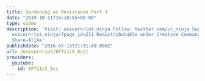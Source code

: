 ```yaml
---
title: Gardening as Resistance Part 3
date: "2019-10-11T16:10:55+08:00"
type: video
description: 'Visit: unicornriot.ninja Follow: twitter.com/ur_ninja Support Our Work:
  unicornriot.ninja/?page_id=211 Redistributable under Creative Commons Non-Commercial
  Share-Alike'
publishdate: "2016-07-15T21:31:49.000Z"
url: /unicornriot/6FT11cX_Scc/
providers:
  youtube:
    id: 6FT11cX_Scc
---
```

